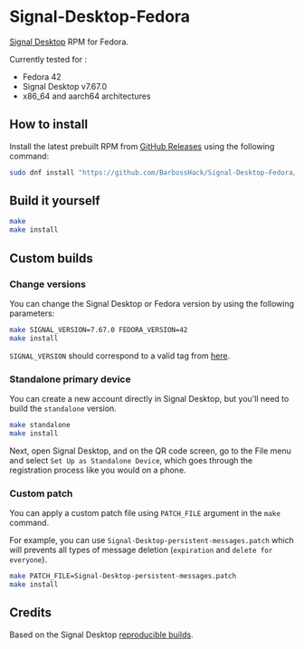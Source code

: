 # Signal-Desktop-Fedora

[Signal Desktop](https://github.com/signalapp/Signal-Desktop) RPM for Fedora.

Currently tested for :

- Fedora 42
- Signal Desktop v7.67.0
- x86_64 and aarch64 architectures

## How to install

Install the latest prebuilt RPM from [GitHub Releases](https://github.com/BarbossHack/Signal-Desktop-Fedora/releases) using the following command:

```bash
sudo dnf install "https://github.com/BarbossHack/Signal-Desktop-Fedora/releases/download/v7.67.0/signal-desktop-7.67.0.x86_64.rpm"
```

## Build it yourself

```bash
make
make install
```

## Custom builds

### Change versions

You can change the Signal Desktop or Fedora version by using the following parameters:

```bash
make SIGNAL_VERSION=7.67.0 FEDORA_VERSION=42
make install
```

`SIGNAL_VERSION` should correspond to a valid tag from [here](https://github.com/signalapp/Signal-Desktop/tags).

### Standalone primary device

You can create a new account directly in Signal Desktop, but you'll need to build the `standalone` version.

```bash
make standalone
make install
```

Next, open Signal Desktop, and on the QR code screen, go to the File menu and select `Set Up as Standalone Device`, which goes through the registration process like you would on a phone.

### Custom patch

You can apply a custom patch file using `PATCH_FILE` argument in the `make` command.

For example, you can use `Signal-Desktop-persistent-messages.patch` which will prevents all types of message deletion (`expiration` and `delete for everyone`).

```bash
make PATCH_FILE=Signal-Desktop-persistent-messages.patch
make install
```

## Credits

Based on the Signal Desktop [reproducible builds](https://github.com/signalapp/Signal-Desktop/tree/main/reproducible-builds).
